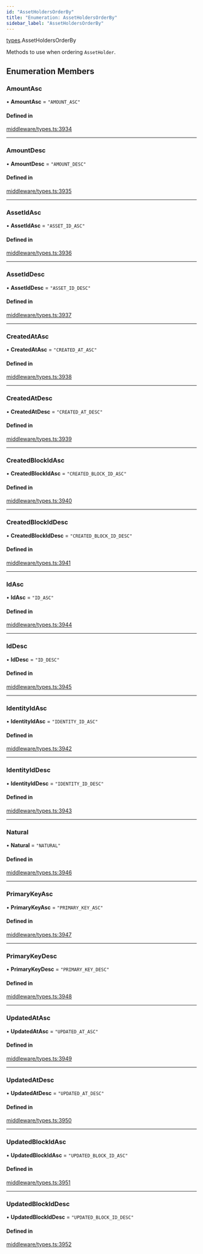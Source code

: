 ```yaml
---
id: "AssetHoldersOrderBy"
title: "Enumeration: AssetHoldersOrderBy"
sidebar_label: "AssetHoldersOrderBy"
---
```


[types](../../../modules/Types/Types.md).AssetHoldersOrderBy

Methods to use when ordering `AssetHolder`.

## Enumeration Members

### AmountAsc

• **AmountAsc** = ``"AMOUNT_ASC"``

#### Defined in

[middleware/types.ts:3934](https://github.com/PolymeshAssociation/polymesh-sdk/blob/654b99c8d/src/middleware/types.ts#L3934)

___

### AmountDesc

• **AmountDesc** = ``"AMOUNT_DESC"``

#### Defined in

[middleware/types.ts:3935](https://github.com/PolymeshAssociation/polymesh-sdk/blob/654b99c8d/src/middleware/types.ts#L3935)

___

### AssetIdAsc

• **AssetIdAsc** = ``"ASSET_ID_ASC"``

#### Defined in

[middleware/types.ts:3936](https://github.com/PolymeshAssociation/polymesh-sdk/blob/654b99c8d/src/middleware/types.ts#L3936)

___

### AssetIdDesc

• **AssetIdDesc** = ``"ASSET_ID_DESC"``

#### Defined in

[middleware/types.ts:3937](https://github.com/PolymeshAssociation/polymesh-sdk/blob/654b99c8d/src/middleware/types.ts#L3937)

___

### CreatedAtAsc

• **CreatedAtAsc** = ``"CREATED_AT_ASC"``

#### Defined in

[middleware/types.ts:3938](https://github.com/PolymeshAssociation/polymesh-sdk/blob/654b99c8d/src/middleware/types.ts#L3938)

___

### CreatedAtDesc

• **CreatedAtDesc** = ``"CREATED_AT_DESC"``

#### Defined in

[middleware/types.ts:3939](https://github.com/PolymeshAssociation/polymesh-sdk/blob/654b99c8d/src/middleware/types.ts#L3939)

___

### CreatedBlockIdAsc

• **CreatedBlockIdAsc** = ``"CREATED_BLOCK_ID_ASC"``

#### Defined in

[middleware/types.ts:3940](https://github.com/PolymeshAssociation/polymesh-sdk/blob/654b99c8d/src/middleware/types.ts#L3940)

___

### CreatedBlockIdDesc

• **CreatedBlockIdDesc** = ``"CREATED_BLOCK_ID_DESC"``

#### Defined in

[middleware/types.ts:3941](https://github.com/PolymeshAssociation/polymesh-sdk/blob/654b99c8d/src/middleware/types.ts#L3941)

___

### IdAsc

• **IdAsc** = ``"ID_ASC"``

#### Defined in

[middleware/types.ts:3944](https://github.com/PolymeshAssociation/polymesh-sdk/blob/654b99c8d/src/middleware/types.ts#L3944)

___

### IdDesc

• **IdDesc** = ``"ID_DESC"``

#### Defined in

[middleware/types.ts:3945](https://github.com/PolymeshAssociation/polymesh-sdk/blob/654b99c8d/src/middleware/types.ts#L3945)

___

### IdentityIdAsc

• **IdentityIdAsc** = ``"IDENTITY_ID_ASC"``

#### Defined in

[middleware/types.ts:3942](https://github.com/PolymeshAssociation/polymesh-sdk/blob/654b99c8d/src/middleware/types.ts#L3942)

___

### IdentityIdDesc

• **IdentityIdDesc** = ``"IDENTITY_ID_DESC"``

#### Defined in

[middleware/types.ts:3943](https://github.com/PolymeshAssociation/polymesh-sdk/blob/654b99c8d/src/middleware/types.ts#L3943)

___

### Natural

• **Natural** = ``"NATURAL"``

#### Defined in

[middleware/types.ts:3946](https://github.com/PolymeshAssociation/polymesh-sdk/blob/654b99c8d/src/middleware/types.ts#L3946)

___

### PrimaryKeyAsc

• **PrimaryKeyAsc** = ``"PRIMARY_KEY_ASC"``

#### Defined in

[middleware/types.ts:3947](https://github.com/PolymeshAssociation/polymesh-sdk/blob/654b99c8d/src/middleware/types.ts#L3947)

___

### PrimaryKeyDesc

• **PrimaryKeyDesc** = ``"PRIMARY_KEY_DESC"``

#### Defined in

[middleware/types.ts:3948](https://github.com/PolymeshAssociation/polymesh-sdk/blob/654b99c8d/src/middleware/types.ts#L3948)

___

### UpdatedAtAsc

• **UpdatedAtAsc** = ``"UPDATED_AT_ASC"``

#### Defined in

[middleware/types.ts:3949](https://github.com/PolymeshAssociation/polymesh-sdk/blob/654b99c8d/src/middleware/types.ts#L3949)

___

### UpdatedAtDesc

• **UpdatedAtDesc** = ``"UPDATED_AT_DESC"``

#### Defined in

[middleware/types.ts:3950](https://github.com/PolymeshAssociation/polymesh-sdk/blob/654b99c8d/src/middleware/types.ts#L3950)

___

### UpdatedBlockIdAsc

• **UpdatedBlockIdAsc** = ``"UPDATED_BLOCK_ID_ASC"``

#### Defined in

[middleware/types.ts:3951](https://github.com/PolymeshAssociation/polymesh-sdk/blob/654b99c8d/src/middleware/types.ts#L3951)

___

### UpdatedBlockIdDesc

• **UpdatedBlockIdDesc** = ``"UPDATED_BLOCK_ID_DESC"``

#### Defined in

[middleware/types.ts:3952](https://github.com/PolymeshAssociation/polymesh-sdk/blob/654b99c8d/src/middleware/types.ts#L3952)
